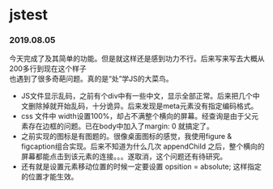# jstest  


### 2019.08.05

今天完成了及其简单的功能。但是就这样还是感到功力不行。后来写来写去大概从200多行到现在这个样子  
也遇到了很多奇葩问题。真的是“处”学JS的大菜鸟。

+ JS文件显示乱码，之前有个div中有一些中文，显示全部正常。后来把几个中文删除掉就开始乱码，十分诡异。后来发现是meta元素没有指定编码格式。
+ css 文件中 width设置100%，却占不满整个横向的屏幕。经查询是由于父元素存在边框的问题。已在body中加入了margin: 0 就搞定了。
+ 之前实现的图标是有图题的。很像桌面图标的感觉，我使用figure & figcaption组合实现。后来不知道为什么几次 appendChild 之后，整个横向的屏幕都能点击到该元素的连接。。。遂取消，这个问题还有待研究。
+ 还有就是设置元素移动位置的时候一定要设置 opsition = absolute; 这样指定的位置才能生效。
